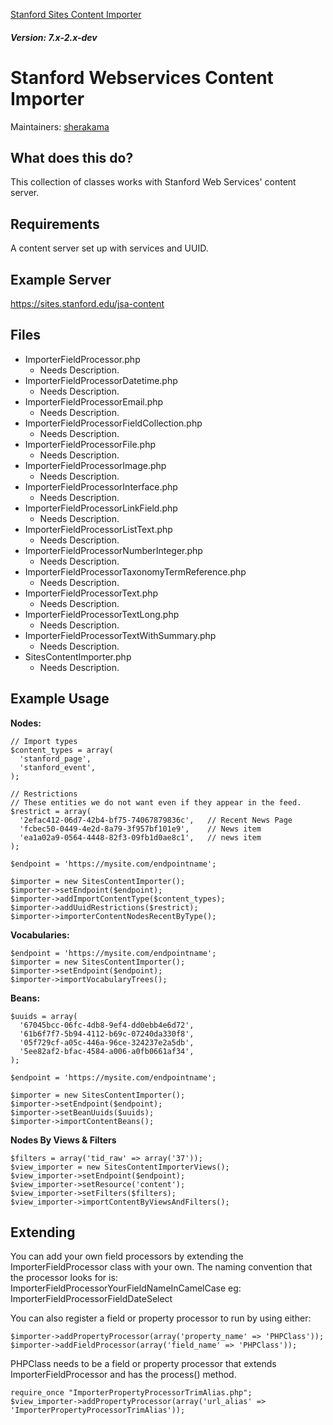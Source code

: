 [Stanford Sites Content Importer](https://github.com/SU-SWS/stanford_sites_content_importer)
##### Version: 7.x-2.x-dev

# Stanford Webservices Content Importer
Maintainers: [sherakama](https://github.com/sherakama)

## What does this do?

This collection of classes works with Stanford Web Services' content server.

## Requirements

A content server set up with services and UUID.

## Example Server

https://sites.stanford.edu/jsa-content

## Files

* ImporterFieldProcessor.php
	* Needs Description.
* ImporterFieldProcessorDatetime.php
	* Needs Description.
* ImporterFieldProcessorEmail.php
	* Needs Description.
* ImporterFieldProcessorFieldCollection.php
	* Needs Description.
* ImporterFieldProcessorFile.php
	* Needs Description.
* ImporterFieldProcessorImage.php
	* Needs Description.
* ImporterFieldProcessorInterface.php
	* Needs Description.
* ImporterFieldProcessorLinkField.php
	* Needs Description.
* ImporterFieldProcessorListText.php
	* Needs Description.
* ImporterFieldProcessorNumberInteger.php
	* Needs Description.
* ImporterFieldProcessorTaxonomyTermReference.php
	* Needs Description.
* ImporterFieldProcessorText.php
	* Needs Description.
* ImporterFieldProcessorTextLong.php
	* Needs Description.
* ImporterFieldProcessorTextWithSummary.php
	* Needs Description.
* SitesContentImporter.php
	* Needs Description.


## Example Usage

**Nodes:**

    // Import types
    $content_types = array(
      'stanford_page',
      'stanford_event',
    );

    // Restrictions
    // These entities we do not want even if they appear in the feed.
    $restrict = array(
      '2efac412-06d7-42b4-bf75-74067879836c',   // Recent News Page
      'fcbec50-0449-4e2d-8a79-3f957bf101e9',    // News item
      'ea1a02a9-0564-4448-82f3-09fb1d0ae8c1',   // news item
    );

    $endpoint = 'https://mysite.com/endpointname';

    $importer = new SitesContentImporter();
    $importer->setEndpoint($endpoint);
    $importer->addImportContentType($content_types);
    $importer->addUuidRestrictions($restrict);
    $importer->importerContentNodesRecentByType();

**Vocabularies:**

    $endpoint = 'https://mysite.com/endpointname';
    $importer = new SitesContentImporter();
    $importer->setEndpoint($endpoint);
    $importer->importVocabularyTrees();

**Beans:**

    $uuids = array(
      '67045bcc-06fc-4db8-9ef4-dd0ebb4e6d72',
      '61b6f7f7-5b94-4112-b69c-07240da330f8',
      '05f729cf-a05c-446a-96ce-324237e2a5db',
      '5ee82af2-bfac-4584-a006-a0fb0661af34',
    );

    $endpoint = 'https://mysite.com/endpointname';

    $importer = new SitesContentImporter();
    $importer->setEndpoint($endpoint);
    $importer->setBeanUuids($uuids);
    $importer->importContentBeans();

**Nodes By Views & Filters**

    $filters = array('tid_raw' => array('37'));
    $view_importer = new SitesContentImporterViews();
    $view_importer->setEndpoint($endpoint);
    $view_importer->setResource('content');
    $view_importer->setFilters($filters);
    $view_importer->importContentByViewsAndFilters();


## Extending

You can add your own field processors by extending the ImporterFieldProcessor
class with your own. The naming convention that the processor looks for is:
ImporterFieldProcessorYourFieldNameInCamelCase
eg:
ImporterFieldProcessorFieldDateSelect


You can also register a field or property processor to run by using either:

    $importer->addPropertyProcessor(array('property_name' => 'PHPClass'));
    $importer->addFieldProcessor(array('field_name' => 'PHPClass'));

PHPClass needs to be a field or property processor that extends ImporterFieldProcessor and has the process() method.

    require_once "ImporterPropertyProcessorTrimAlias.php";
    $view_importer->addPropertyProcessor(array('url_alias' => 'ImporterPropertyProcessorTrimAlias'));
